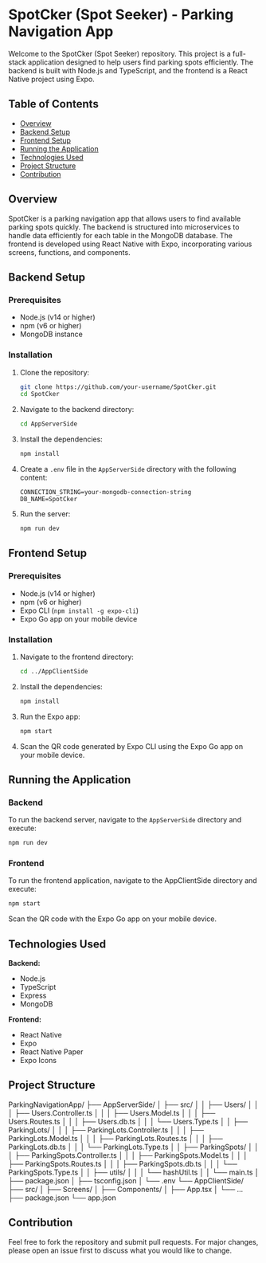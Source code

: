 # SpotCker (Spot Seeker) - Parking Navigation App

Welcome to the SpotCker (Spot Seeker) repository. This project is a full-stack application designed to help users find parking spots efficiently. The backend is built with Node.js and TypeScript, and the frontend is a React Native project using Expo.

## Table of Contents

- [Overview](#overview)
- [Backend Setup](#backend-setup)
- [Frontend Setup](#frontend-setup)
- [Running the Application](#running-the-application)
- [Technologies Used](#technologies-used)
- [Project Structure](#project-structure)
- [Contribution](#contribution)


## Overview

SpotCker is a parking navigation app that allows users to find available parking spots quickly. The backend is structured into microservices to handle data efficiently for each table in the MongoDB database. The frontend is developed using React Native with Expo, incorporating various screens, functions, and components.

## Backend Setup

### Prerequisites

- Node.js (v14 or higher)
- npm (v6 or higher)
- MongoDB instance

### Installation

1. Clone the repository:

    ```bash
    git clone https://github.com/your-username/SpotCker.git
    cd SpotCker
    ```

2. Navigate to the backend directory:

    ```bash
    cd AppServerSide
    ```

3. Install the dependencies:

    ```bash
    npm install
    ```

4. Create a `.env` file in the `AppServerSide` directory with the following content:

    ```env
    CONNECTION_STRING=your-mongodb-connection-string
    DB_NAME=SpotCker
    ```

5. Run the server:

    ```bash
    npm run dev
    ```

## Frontend Setup

### Prerequisites

- Node.js (v14 or higher)
- npm (v6 or higher)
- Expo CLI (`npm install -g expo-cli`)
- Expo Go app on your mobile device

### Installation

1. Navigate to the frontend directory:

    ```bash
    cd ../AppClientSide
    ```

2. Install the dependencies:

    ```bash
    npm install
    ```

3. Run the Expo app:

    ```bash
    npm start
    ```

4. Scan the QR code generated by Expo CLI using the Expo Go app on your mobile device.

## Running the Application

### Backend

To run the backend server, navigate to the `AppServerSide` directory and execute:

```bash
npm run dev
```

### Frontend

To run the frontend application, navigate to the AppClientSide directory and execute:

```bash
npm start
```
Scan the QR code with the Expo Go app on your mobile device.

## Technologies Used

**Backend:**

- Node.js
- TypeScript
- Express
- MongoDB

**Frontend:**

- React Native
- Expo
- React Native Paper
- Expo Icons

## Project Structure

ParkingNavigationApp/
├── AppServerSide/
│ ├── src/
│ │ ├── Users/
│ │ │ ├── Users.Controller.ts
│ │ │ ├── Users.Model.ts
│ │ │ ├── Users.Routes.ts
│ │ │ ├── Users.db.ts
│ │ │ └── Users.Type.ts
│ │ ├── ParkingLots/
│ │ │ ├── ParkingLots.Controller.ts
│ │ │ ├── ParkingLots.Model.ts
│ │ │ ├── ParkingLots.Routes.ts
│ │ │ ├── ParkingLots.db.ts
│ │ │ └── ParkingLots.Type.ts
│ │ ├── ParkingSpots/
│ │ │ ├── ParkingSpots.Controller.ts
│ │ │ ├── ParkingSpots.Model.ts
│ │ │ ├── ParkingSpots.Routes.ts
│ │ │ ├── ParkingSpots.db.ts
│ │ │ └── ParkingSpots.Type.ts
│ │ ├── utils/
│ │ │ └── hashUtil.ts
│ │ └── main.ts
│ ├── package.json
│ ├── tsconfig.json
│ └── .env
└── AppClientSide/
├── src/
│ ├── Screens/
│ ├── Components/
│ ├── App.tsx
│ └── ...
├── package.json
└── app.json

## Contribution

Feel free to fork the repository and submit pull requests. For major changes, please open an issue first to discuss what you would like to change.


